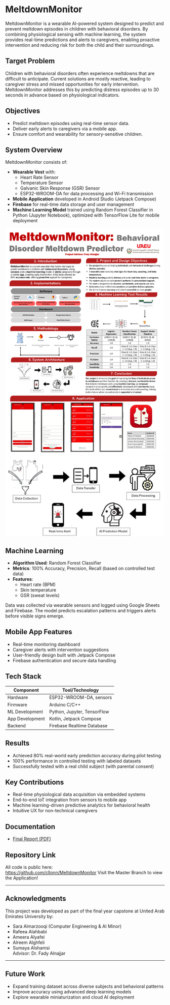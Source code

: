 # MeltdownMonitor

MeltdownMonitor is a wearable AI-powered system designed to predict and prevent meltdown episodes in children with behavioral disorders. By combining physiological sensing with machine learning, the system provides real-time predictions and alerts to caregivers, enabling proactive intervention and reducing risk for both the child and their surroundings.

## Target Problem

Children with behavioral disorders often experience meltdowns that are difficult to anticipate. Current solutions are mostly reactive, leading to caregiver stress and missed opportunities for early intervention. MeltdownMonitor addresses this by predicting distress episodes up to 30 seconds in advance based on physiological indicators.

## Objectives

- Predict meltdown episodes using real-time sensor data.
- Deliver early alerts to caregivers via a mobile app.
- Ensure comfort and wearability for sensory-sensitive children.

## System Overview

MeltdownMonitor consists of:

- **Wearable Vest** with:
  - Heart Rate Sensor
  - Temperature Sensor
  - Galvanic Skin Response (GSR) Sensor
  - ESP32-WROOM-DA for data processing and Wi-Fi transmission
- **Mobile Application** developed in Android Studio (Jetpack Compose)
- **Firebase** for real-time data storage and user management
- **Machine Learning Model** trained using Random Forest Classifier in Python (Jupyter Notebook), optimized with TensorFlow Lite for mobile deployment

![System Architecture](https://github.com/cllonn/MeltdownMonitor/blob/main/Images/poster.png)
![Poster](https://github.com/cllonn/MeltdownMonitor/blob/main/Images/system_architecture.png)

## Machine Learning

- **Algorithm Used**: Random Forest Classifier
- **Metrics**: 100% Accuracy, Precision, Recall (based on controlled test data)
- **Features**:
  - Heart rate (BPM)
  - Skin temperature
  - GSR (sweat levels)

Data was collected via wearable sensors and logged using Google Sheets and Firebase. The model predicts escalation patterns and triggers alerts before visible signs emerge.

## Mobile App Features

- Real-time monitoring dashboard
- Caregiver alerts with intervention suggestions
- User-friendly design built with Jetpack Compose
- Firebase authentication and secure data handling

## Tech Stack

| Component       | Tool/Technology             |
|----------------|-----------------------------|
| Hardware        | ESP32-WROOM-DA, sensors     |
| Firmware        | Arduino C/C++               |
| ML Development  | Python, Jupyter, TensorFlow |
| App Development | Kotlin, Jetpack Compose     |
| Backend         | Firebase Realtime Database  |

## Results

- Achieved 80% real-world early prediction accuracy during pilot testing
- 100% performance in controlled testing with labeled datasets
- Successfully tested with a real child subject (with parental consent)

## Key Contributions

- Real-time physiological data acquisition via embedded systems
- End-to-end IoT integration from sensors to mobile app
- Machine learning-driven predictive analytics for behavioral health
- Intuitive UX for non-technical caregivers

## Documentation

- [Final Report (PDF)](https://github.com/cllonn/MeltdownMonitor/blob/main/Images/3.pdf)

## Repository Link

All code is public here:  
https://github.com/cllonn/MeltdownMonitor
Visit the Master Branch to view the Application!

---

## Acknowledgments

This project was developed as part of the final year capstone at United Arab Emirates University by:

- Sara Almarzooqi (Computer Engineering & AI Minor)
- Rafeea Alahbabi
- Ameera Alyafei
- Alreem Alghfeli
- Sumaya Alshamsi  
Advisor: Dr. Fady Alnajjar

---

## Future Work

- Expand training dataset across diverse subjects and behavioral patterns
- Improve accuracy using advanced deep learning models
- Explore wearable miniaturization and cloud AI deployment

